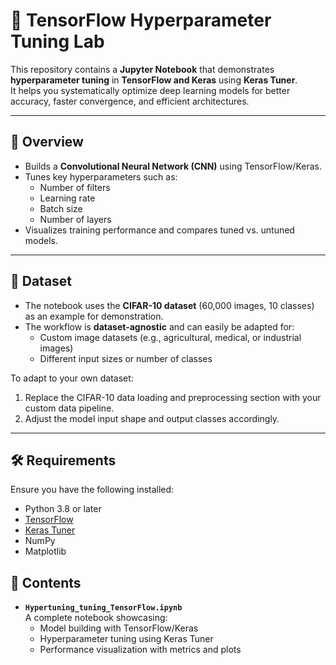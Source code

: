 # 🚀 TensorFlow Hyperparameter Tuning Lab

This repository contains a **Jupyter Notebook** that demonstrates **hyperparameter tuning** in **TensorFlow and Keras** using **Keras Tuner**.  
It helps you systematically optimize deep learning models for better accuracy, faster convergence, and efficient architectures.

---

## 📌 Overview
- Builds a **Convolutional Neural Network (CNN)** using TensorFlow/Keras.  
- Tunes key hyperparameters such as:
  - Number of filters
  - Learning rate
  - Batch size
  - Number of layers
- Visualizes training performance and compares tuned vs. untuned models.

---

## 📂 Dataset
- The notebook uses the **CIFAR-10 dataset** (60,000 images, 10 classes) as an example for demonstration.
- The workflow is **dataset-agnostic** and can easily be adapted for:
  - Custom image datasets (e.g., agricultural, medical, or industrial images)
  - Different input sizes or number of classes

To adapt to your own dataset:
1. Replace the CIFAR-10 data loading and preprocessing section with your custom data pipeline.
2. Adjust the model input shape and output classes accordingly.

---

## 🛠️ Requirements
Ensure you have the following installed:
- Python 3.8 or later  
- [TensorFlow](https://www.tensorflow.org/)  
- [Keras Tuner](https://keras.io/keras_tuner/)  
- NumPy  
- Matplotlib

## 📂 Contents
- **`Hypertuning_tuning_TensorFlow.ipynb`**  
  A complete notebook showcasing:
  - Model building with TensorFlow/Keras
  - Hyperparameter tuning using Keras Tuner
  - Performance visualization with metrics and plots

